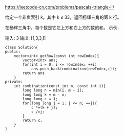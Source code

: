 https://leetcode-cn.com/problems/pascals-triangle-ii/

给定一个非负索引 k，其中 k ≤ 33，返回杨辉三角的第 k 行。

在杨辉三角中，每个数是它左上方和右上方的数的和。
示例:

输入: 3
输出: [1,3,3,1]

```
class Solution{
public:
    vector<int> getRow(const int rowIndex){
        vector<int> ans;
        for(int i = 0; i <= rowIndex; ++i)
            ans.push_back(combination(rowIndex,i));
        return ans    
    }
private:
    int combination(const int m, const int i){
        long long n = min(i, m - i);
        long long k = m - n;
        long long c = 1;
        for(long long j = 1; j <= n; ==j){
            c *=(k + j);
            c /=j;
        }
        return c;
    }        
}

```
